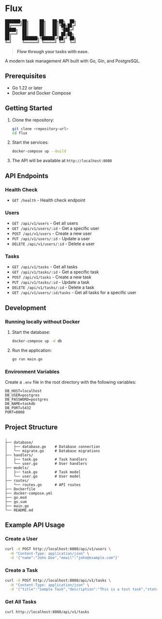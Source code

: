 # Flux

```
███████╗██╗     ██╗   ██╗██╗  ██╗
██╔════╝██║     ██║   ██║╚██╗██╔╝
█████╗  ██║     ██║   ██║ ╚███╔╝ 
██╔══╝  ██║     ██║   ██║ ██╔██╗ 
██║     ███████╗╚██████╔╝██╔╝ ██╗
╚═╝     ╚══════╝ ╚═════╝ ╚═╝  ╚═╝
```

> **Flow through your tasks with ease.**

A modern task management API built with Go, Gin, and PostgreSQL.

## Prerequisites

- Go 1.22 or later
- Docker and Docker Compose

## Getting Started

1. Clone the repository:
   ```bash
   git clone <repository-url>
   cd flux
   ```

2. Start the services:
   ```bash
   docker-compose up --build
   ```

3. The API will be available at `http://localhost:8080`

## API Endpoints

### Health Check
- `GET /health` - Health check endpoint

### Users
- `GET /api/v1/users` - Get all users
- `GET /api/v1/users/:id` - Get a specific user
- `POST /api/v1/users` - Create a new user
- `PUT /api/v1/users/:id` - Update a user
- `DELETE /api/v1/users/:id` - Delete a user

### Tasks
- `GET /api/v1/tasks` - Get all tasks
- `GET /api/v1/tasks/:id` - Get a specific task
- `POST /api/v1/tasks` - Create a new task
- `PUT /api/v1/tasks/:id` - Update a task
- `DELETE /api/v1/tasks/:id` - Delete a task
- `GET /api/v1/users/:id/tasks` - Get all tasks for a specific user

## Development

### Running locally without Docker

1. Start the database:
   ```bash
   docker-compose up -d db
   ```

2. Run the application:
   ```bash
   go run main.go
   ```

### Environment Variables

Create a `.env` file in the root directory with the following variables:

```
DB_HOST=localhost
DB_USER=postgres
DB_PASSWORD=postgres
DB_NAME=taskdb
DB_PORT=5432
PORT=8080
```

## Project Structure

```
.
├── database/
│   ├── database.go    # Database connection
│   └── migrate.go     # Database migrations
├── handlers/
│   ├── task.go        # Task handlers
│   └── user.go        # User handlers
├── models/
│   ├── task.go        # Task model
│   └── user.go        # User model
├── routes/
│   └── routes.go      # API routes
├── Dockerfile
├── docker-compose.yml
├── go.mod
├── go.sum
├── main.go
└── README.md
```

## Example API Usage

### Create a User
```bash
curl -X POST http://localhost:8080/api/v1/users \
  -H "Content-Type: application/json" \
  -d '{"name":"John Doe","email":"john@example.com"}'
```

### Create a Task
```bash
curl -X POST http://localhost:8080/api/v1/tasks \
  -H "Content-Type: application/json" \
  -d '{"title":"Sample Task","description":"This is a test task","status":"pending","user_id":1}'
```

### Get All Tasks
```bash
curl http://localhost:8080/api/v1/tasks
```
